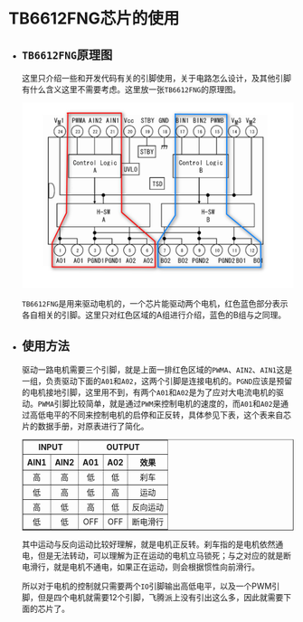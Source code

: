 # TB6612FNG芯片的使用

- ## `TB6612FNG`原理图

    这里只介绍一些和开发代码有关的引脚使用，关于电路怎么设计，及其他引脚有什么含义这里不需要考虑。这里放一张`TB6612FNG`的原理图。  

    ![TB6612FNG原理图](/src/resource/img/record_02_01.jpg "TB6612FNG原理图")

    `TB6612FNG`是用来驱动电机的，一个芯片能驱动两个电机，红色蓝色部分表示各自相关的引脚。这里只对红色区域的A组进行介绍，蓝色的B组与之同理。  
    
- ## 使用方法

    驱动一路电机需要三个引脚，就是上面一排红色区域的`PWMA`、`AIN2`、`AIN1`这是一组，负责驱动下面的`A01`和`A02`，这两个引脚是连接电机的。`PGND`应该是预留的电机接地引脚，这里用不到，有两个`A01`和`A02`是为了应对大电流电机的驱动。`PWMA`引脚比较简单，就是通过`PWM`来控制电机的速度的，而`A01`和`A02`是通过高低电平的不同来控制电机的启停和正反转，具体参见下表，这个表来自芯片的数据手册，对原表进行了简化。  

    <table  align="center" style="text-align:center" border="1">
        <tr>
            <th colspan="2" style="text-align:center">INPUT</th>
            <th colspan="3" style="text-align:center">OUTPUT</th>
        </tr>
        <tr>
            <th>AIN1</th>
            <th>AIN2</th>
            <th>A01</th>
            <th>A02</th>
            <th style="text-align:center">效果</th>
        </tr>
        <tr>
            <td>高</td>
            <td>高</td>
            <td>低</td>
            <td>低</td>
            <td>刹车</td>
        </tr>
        <tr>
            <td>低</td>
            <td>高</td>
            <td>低</td>
            <td>高</td>
            <td>运动</td>
        </tr>
        <tr>
            <td>高</td>
            <td>低</td>
            <td>高</td>
            <td>低</td>
            <td>反向运动</td>
        </tr>
        <tr>
            <td>低</td>
            <td>低</td>
            <td>OFF</td>
            <td>OFF</td>
            <td>断电滑行</td>
        </tr>
    </table>

    其中运动与反向运动比较好理解，就是电机正反转。刹车指的是电机依然通电，但是无法转动，可以理解为正在运动的电机立马锁死；与之对应的就是断电滑行，就是电机不通电，如果正在运动，则会根据惯性向前滑行。

    所以对于电机的控制就只需要两个`IO`引脚输出高低电平，以及一个PWM引脚，但是四个电机就需要12个引脚，飞腾派上没有引出这么多，因此就需要下面的芯片了。  